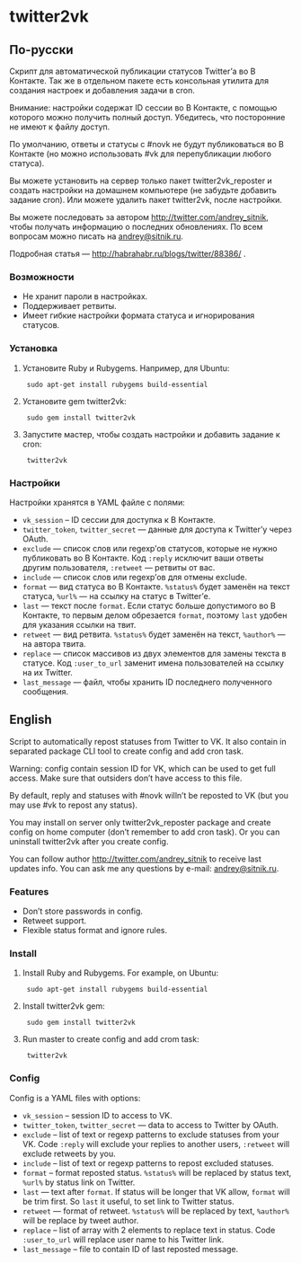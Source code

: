 # twitter2vk

## По-русски

Скрипт для автоматической публикации статусов Twitter’а во В Контакте. Так же
в отдельном пакете есть консольная утилита для создания настроек и добавления
задачи в cron.

Внимание: настройки содержат ID сессии во В Контакте, с помощью которого можно
получить полный доступ. Убедитесь, что посторонние не имеют к файлу доступ.

По умолчанию, ответы и статусы с #novk не будут публиковаться во В Контакте (но
можно использовать #vk для перепубликации любого статуса).

Вы можете установить на сервер только пакет twitter2vk_reposter и создать
настройки на домашнем компьютере (не забудьте добавить задание cron). Или можете
удалить пакет twitter2vk, после настройки.

Вы можете последовать за автором http://twitter.com/andrey_sitnik, чтобы
получать информацию о последних обновлениях. По всем вопросам можно писать на
andrey@sitnik.ru.

Подробная статья — http://habrahabr.ru/blogs/twitter/88386/ .

### Возможности
- Не хранит пароли в настройках.
- Поддерживает ретвиты.
- Имеет гибкие настройки формата статуса и игнорирования статусов.

### Установка
1. Установите Ruby и Rubygems. Например, для Ubuntu:
   
        sudo apt-get install rubygems build-essential
   
2. Установите gem twitter2vk:
   
        sudo gem install twitter2vk
   
3. Запустите мастер, чтобы создать настройки и добавить задание к cron:
   
        twitter2vk

### Настройки
Настройки хранятся в YAML файле с полями:

* `vk_session` – ID сессии для доступка к В Контакте.
* `twitter_token`, `twitter_secret` — данные для доступа к Twitter’у через
  OAuth.
* `exclude` — список слов или regexp’ов статусов, которые не нужно публиковать
  во В Контакте. Код `:reply` исключит ваши ответы другим пользователя,
  `:retweet` — ретвиты от вас.
* `include` — список слов или regexp’ов для отмены exclude.
* `format` — вид статуса во В Контакте. `%status%` будет заменён на текст
  статуса, `%url%` — на ссылку на статус в Twitter’е.
* `last` — текст после `format`. Если статус больше допустимого во В Контакте,
  то первым делом обрезается `format`, поэтому `last` удобен для указания ссылки
  на твит.
* `retweet` — вид ретвита. `%status%` будет заменён на текст, `%author%` — на
  автора твита.
* `replace` — список массивов из двух элементов для замены текста в статусе. Код
  `:user_to_url` заменит имена пользователей на ссылку на их Twitter.
* `last_message` — файл, чтобы хранить ID последнего полученного сообщения.

## English
Script to automatically repost statuses from Twitter to VK. It also contain in
separated package CLI tool to create config and add cron task.

Warning: config contain session ID for VK, which can be used to get full access.
Make sure that outsiders don’t have access to this file.

By default, reply and statuses with #novk willn’t be reposted to VK (but you may
use #vk to repost any status).

You may install on server only twitter2vk_reposter package and create config
on home computer (don’t remember to add cron task). Or you can uninstall
twitter2vk after you create config.

You can follow author http://twitter.com/andrey_sitnik to receive last updates
info. You can ask me any questions by e-mail: andrey@sitnik.ru.

### Features
* Don’t store passwords in config.
* Retweet support.
* Flexible status format and ignore rules.

### Install
1. Install Ruby and Rubygems. For example, on Ubuntu:
   
        sudo apt-get install rubygems build-essential
   
2. Install twitter2vk gem:
   
        sudo gem install twitter2vk
   
3. Run master to create config and add crom task:
   
        twitter2vk

### Config
Config is a YAML files with options:

* `vk_session` – session ID to access to VK.
* `twitter_token`, `twitter_secret` — data to access to Twitter by OAuth.
* `exclude` – list of text or regexp patterns to exclude statuses from your VK.
  Code `:reply` will exclude your replies to another users, `:retweet` will
  exclude retweets by you.
* `include` – list of text or regexp patterns to repost excluded statuses.
* `format` – format reposted status. `%status%` will be replaced by status text,
  `%url%` by status link on Twitter.
* `last` — text after `format`. If status will be longer that VK allow,
  `format` will be trim first. So `last` it useful, to set link to Twitter
  status.
* `retweet` — format of retweet. `%status%` will be replaced by text,
  `%author%` will be replace by tweet author.
* `replace` – list of array with 2 elements to replace text in status. Code
  `:user_to_url` will replace user name to his Twitter link.
* `last_message` – file to contain ID of last reposted message.
